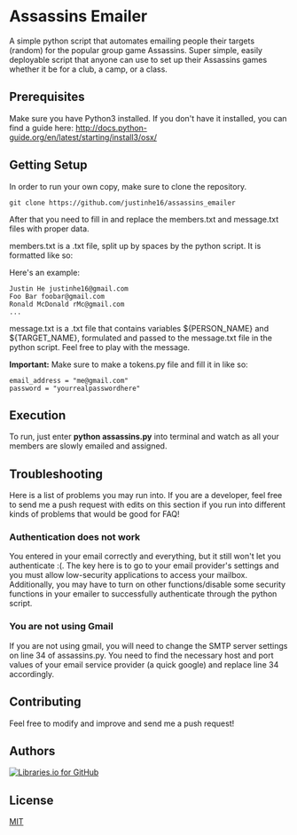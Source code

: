 # Assassins Emailer

A simple python script that automates emailing people their targets (random) for the popular group game Assassins.
Super simple, easily deployable script that anyone can use to set up their Assassins games whether it be for a club,
a camp, or a class. 

## Prerequisites

Make sure you have Python3 installed. If you don't have it installed, you can find a guide here: 
http://docs.python-guide.org/en/latest/starting/install3/osx/

## Getting Setup

In order to run your own copy, make sure to clone the repository.

```
git clone https://github.com/justinhe16/assassins_emailer
```

After that you need to fill in and replace the members.txt and message.txt files with proper data.

members.txt is a .txt file, split up by spaces by the python script. It is formatted like so:
<First Name> <Last Name> <Email Address>

Here's an example:
```
Justin He justinhe16@gmail.com
Foo Bar foobar@gmail.com
Ronald McDonald rMc@gmail.com
...
```

message.txt is a .txt file that contains variables ${PERSON_NAME} and ${TARGET_NAME}, formulated and 
passed to the message.txt file in the python script. Feel free to play with the message.

**Important:** Make sure to make a tokens.py file and fill it in like so:
```
email_address = "me@gmail.com"
password = "yourrealpasswordhere"
```

## Execution

To run, just enter **python assassins.py** into terminal and watch as all your members are slowly emailed and assigned.

## Troubleshooting

Here is a list of problems you may run into. If you are a developer, feel free to send me a push request with edits on this section if you run into different kinds of problems that would be good for FAQ!

### Authentication does not work

You entered in your email correctly and everything, but it still won't let you authenticate :(. The key here is to go to your email provider's settings and you must allow low-security applications to access your mailbox. Additionally, you may have to turn on other functions/disable some security functions in your emailer to successfully authenticate through the python script.

### You are not using Gmail

If you are not using gmail, you will need to change the SMTP server settings on line 34 of assassins.py. You need to find the necessary host and port values of your email service provider (a quick google) and replace line 34 accordingly. 


## Contributing

Feel free to modify and improve and send me a push request!

## Authors

[![Libraries.io for GitHub](https://img.shields.io/badge/Justin%20He-justinhe16-blue.svg)](http://justinhe.com)

## License

[MIT](https://github.com/omgimanerd/rit-notes/blob/master/LICENSE)

